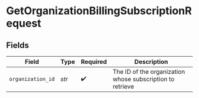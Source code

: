 # GetOrganizationBillingSubscriptionRequest


## Fields

| Field                                                     | Type                                                      | Required                                                  | Description                                               |
| --------------------------------------------------------- | --------------------------------------------------------- | --------------------------------------------------------- | --------------------------------------------------------- |
| `organization_id`                                         | *str*                                                     | :heavy_check_mark:                                        | The ID of the organization whose subscription to retrieve |